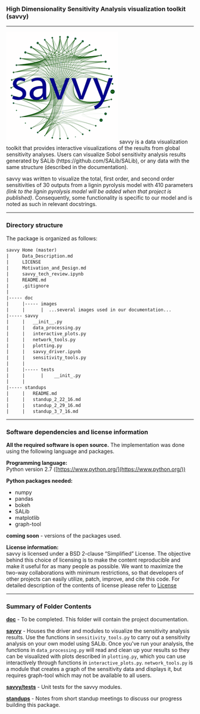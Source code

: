 ### High Dimensionality Sensitivity Analysis visualization toolkit (savvy)                               
----
<img src="doc/images/savvy_logo.png">  
savvy is a data visualization toolkit that provides interactive visualizations of the results from global sensitivity analyses.  Users can visualize Sobol sensitivity analysis results generated by SALib (https://github.com/SALib/SALib), or any data with the same structure (described in the documentation).  

savvy was written to visualize the total, first order, and second order sensitivities of 30 outputs from a lignin pyrolysis model with 410 parameters *(link to the lignin pyrolysis model will be added when that project is published)*.  Consequently, some functionality is specific to our model and is noted as such in relevant docstrings.

----
### Directory structure
The package is organized as follows:
```
savvy Home (master)
|     Data_Description.md
|     LICENSE
|     Motivation_and_Design.md
|     savvy_tech_review.ipynb
|     README.md
|     .gitignore
|  
|----- doc
|     |----- images
|     |      |  ...several images used in our documentation...
|----- savvy
|     |   __init__.py
|     |   data_processing.py
|     |   interactive_plots.py
|     |   network_tools.py
|     |   plotting.py
|     |   savvy_driver.ipynb
|     |   sensitivity_tools.py
|     |
|     |----- tests
|     |      |    __init_.py
|     |
|----- standups
|     |   README.md
|     |   standup_2_22_16.md
|     |   standup_2_29_16.md
|     |   standup_3_7_16.md
```
----
### Software dependencies and license information

**All the required software is open source.**  The implementation was done using the following language and packages.  

**Programming language:**   
Python version 2.7  ([https://www.python.org/](https://www.python.org/))

**Python packages needed:**
- numpy
- pandas
- bokeh
- SALib
- matplotlib
- graph-tool

__coming soon__  - versions of the packages used.

**License information:**   
savvy is licensed under a BSD 2-clause “Simplified” License. The objective behind this choice of licensing is to make the content reproducible and make it useful for as many people as possible. We want to maximize the two-way collaborations with minimum restrictions, so that developers of other projects can easily utilize, patch, improve, and cite this code.
For detailed description of the contents of license please refer to [License](https://github.com/houghb/savvy/blob/master/LICENSE)

----
### Summary of Folder Contents

**[doc](https://github.com/houghb/savvy/tree/master/doc)** - To be completed.  This folder will contain the project documentation.

**[savvy](https://github.com/houghb/savvy/tree/master/savvy)** - Houses the driver and modules to visualize the sensitivity analysis results.  Use the functions in `sensitivity_tools.py` to carry out a sensitivity analysis on your own model using SALib.  Once you've run your analysis, the functions in `data_processing.py` will read and clean up your results so they can be visualized with plots described in `plotting.py`, which you can use interactively through functions in `interactive_plots.py`.  `network_tools.py` is a module that creates a graph of the sensitivity data and displays it, but requires graph-tool which may not be available to all users.

**[savvy/tests](https://github.com/houghb/savvy/tree/master/savvy/tests)** - Unit tests for the savvy modules.

**[standups](https://github.com/houghb/savvy/tree/master/standups)** - Notes from short standup meetings to discuss our progress building this package.
